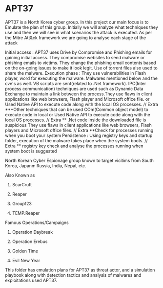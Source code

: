 # APT37
APT37 is a North Korea cyber group. In this project our main focus is to Emulate the plan of this group. Initially we will analyze what techniques they use and then we will see in what scenarios the attack is executed. As per the Mitre Att&ck framework we are going to analyse each stage of the attack

Initial access : APT37 uses Drive by Compromise and Phishing emails for gaining initial access. They compromise websites to send malware or phishing emails to victims. They change the phishing email contents based on the on-going issues to make it look legit. Use of torrent files also used to share the malware.
Execution phase : They use vulnerabilities in Flash player, word for executing the malware. Malwares mentioned below and the cve's as well. VB scripts are sent(related to .Net framework). IPC(Inter process communication) techniques are used such as Dynamic Data Exchange to maintain a link between the process.They use flaws in client applications like web browsers, Flash player and Microsoft office file. or Used Native API to execute code along with the local OS processes. // Extra ***Other techniques that can be used COm(Common object model) to execute code in local or Used Native API to execute code along with the local OS processes. // Extra ** .Net code inside the downloaded file is suspicious They use flaws in client applications like web browsers, Flash players and Microsoft office files. // Extra **Check for processes running when you boot your system
Persistence : Using registry keys and startup folder, execution of the malware takes place when the system boots. // Extra ** registry key check and analyse the processes running when system boot is suggested

North Korean Cyber Espionage group known to target vicitims from South Korea, Japanm Russia, India, Nepal, etc.

Also Known as

 1. ScarCruft

 2. Reaper

 3. Group123

 4. TEMP.Reaper

Famous Operations/Campaigns

1. Operation Daybreak

2. Operation Erebus

3. Golden Time

4. Evil New Year

This folder has emulation plans for APT37 as threat actor, and a simulation playbook along with detection tactics and analysis of malwares and exploitations used APT37.
